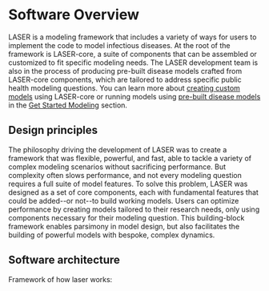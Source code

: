 # Software Overview

LASER is a modeling framework that includes a variety of ways for users to implement the code to model infectious diseases. At the root of the framework is LASER-core, a suite of components that can be assembled or customized to fit specific modeling needs. The LASER development team is also in the process of producing pre-built disease models crafted from LASER-core components, which are tailored to address specific public health modeling questions. You can learn more about [creating custom models](../get-started/custom/index.md) using LASER-core or running models using [pre-built disease models](../get-started/prebuilt.md) in the [Get Started Modeling](../get-started/index.md) section.


## Design principles

<!-- Can include relevant software principles, or design choices. Included topics should be things that are unique to laser, such that modelers would need to know what this is in order to utilize laser properly (i.e. don't include general modeling principles, assume that the user already knows those) -->

The philosophy driving the development of LASER was to create a framework that was flexible, powerful, and fast, able to tackle a variety of complex modeling scenarios without sacrificing performance. But complexity often slows performance, and not every modeling question requires a full suite of model features. To solve this problem, LASER was designed as a set of core components, each with fundamental features that could be added--or not--to build working models. Users can optimize performance by creating models tailored to their research needs, only using components necessary for their modeling question. This building-block framework enables parsimony in model design, but also facilitates the building of powerful models with bespoke, complex dynamics.

## Software architecture

Framework of how laser works:
